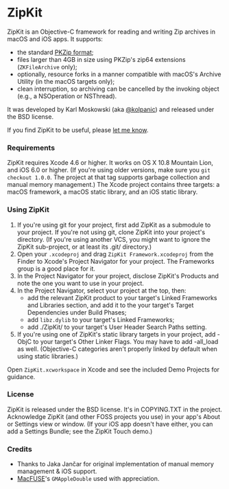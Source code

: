 ZipKit
======

ZipKit is an Objective-C framework for reading and writing Zip archives in macOS and iOS apps. It supports:

* the standard [PKZip format](http://www.pkware.com/documents/casestudies/APPNOTE.TXT);
* files larger than 4GB in size using PKZip's zip64 extensions (`ZKFileArchive` only);
* optionally, resource forks in a manner compatible with macOS's Archive Utility (in the macOS targets only);
* clean interruption, so archiving can be cancelled by the invoking object (e.g., a NSOperation or NSThread).

It was developed by Karl Moskowski (aka [@kolpanic](https://twitter.com/kolpanic)) and released under the BSD license.

If you find ZipKit to be useful, please [let me know](https://kolpanic.github.io/).

### Requirements

ZipKit requires Xcode 4.6 or higher. It works on OS X 10.8 Mountain Lion, and iOS 6.0 or higher. (If you're using older versions, make sure you `git checkout 1.0.0`. The project at that tag supports garbage collection and manual memory management.) The Xcode project contains three targets: a macOS framework, a macOS static library, and an iOS static library.

### Using ZipKit

1. If you're using git for your project, first add ZipKit as a submodule to your project. If you're not using git, clone ZipKit into your project's directory. (If you're using another VCS, you might want to ignore the ZipKit sub-project, or at least its .git/ directory.)
2. Open your `.xcodeproj` and drag `ZipKit Framework.xcodeproj` from the Finder to Xcode's Project Navigator for your project. The Frameworks group is a good place for it.
3. In the Project Navigator for your project, disclose ZipKit's Products and note the one you want to use in your project.
4. In the Project Navigator, select your project at the top, then:
	* add the relevant ZipKit product to your target's Linked Frameworks and Libraries section, and add it to the your target's Target Dependencies under Build Phases;
	* add `libz.dylib` to your target's Linked Frameworks;
	* add ./ZipKit/ to your target's User Header Search Paths setting.
5. If you're using one of ZipKit's static library targets in your project, add -ObjC to your target's Other Linker Flags. You may have to add -all_load as well. (Objective-C categories aren't properly linked by default when using static libraries.)
 
Open `ZipKit.xcworkspace` in Xcode and see the included Demo Projects for guidance.

### License

ZipKit is released under the BSD license. It's in COPYING.TXT in the project. Acknowledge ZipKit (and other FOSS projects you use) in your app's About or Settings view or window. (If your iOS app doesn't have either, you can add a Settings Bundle; see the ZipKit Touch demo.)

### Credits

* Thanks to Jaka Jančar  for original implementation of manual memory management & iOS support.
* [MacFUSE](http://code.google.com/p/macfuse/)'s `GMAppleDouble` used with appreciation.